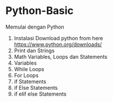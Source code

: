 # Python-Basic

Memulai dengan Python
1. Instalasi Download python from here https://www.python.org/downloads/
2. Print dan Strings
3. Math
Variables, Loops dan Statements
1. Variables
2. While Loops
3. For Loops
4. if Statements
5. if Else Statements
6. if elif else Statements


